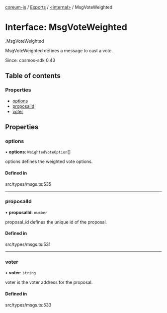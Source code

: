 [coreum-js](../README.md) / [Exports](../modules.md) / [<internal\>](../modules/internal_.md) / MsgVoteWeighted

# Interface: MsgVoteWeighted

[<internal>](../modules/internal_.md).MsgVoteWeighted

MsgVoteWeighted defines a message to cast a vote.

Since: cosmos-sdk 0.43

## Table of contents

### Properties

- [options](internal_.MsgVoteWeighted.md#options)
- [proposalId](internal_.MsgVoteWeighted.md#proposalid)
- [voter](internal_.MsgVoteWeighted.md#voter)

## Properties

### options

• **options**: `WeightedVoteOption`[]

options defines the weighted vote options.

#### Defined in

src/types/msgs.ts:535

___

### proposalId

• **proposalId**: `number`

proposal_id defines the unique id of the proposal.

#### Defined in

src/types/msgs.ts:531

___

### voter

• **voter**: `string`

voter is the voter address for the proposal.

#### Defined in

src/types/msgs.ts:533
